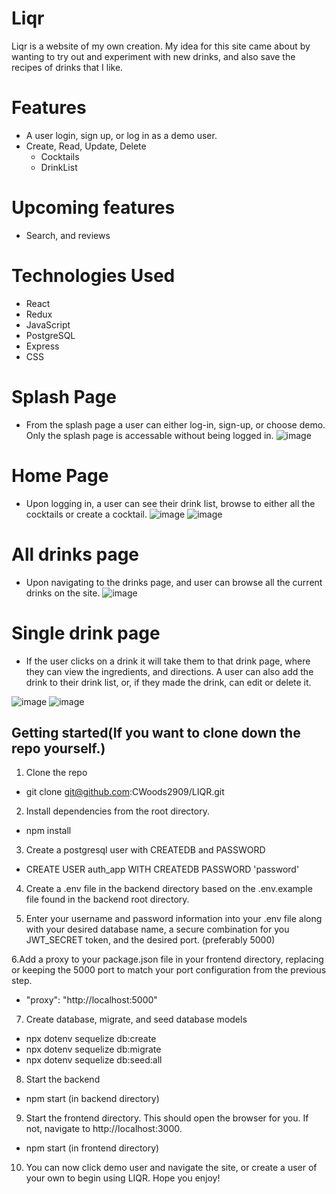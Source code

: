 # Liqr

Liqr is a website of my own creation.  My idea for this site came about by wanting to try out and experiment with new drinks, and also save the recipes of drinks that I like. 

# Features

- A user login, sign up, or log in as a demo user.
- Create, Read, Update, Delete
  - Cocktails
  - DrinkList

# Upcoming features

- Search, and reviews

# Technologies Used

- React
- Redux
- JavaScript
- PostgreSQL
- Express
- CSS

# Splash Page

- From the splash page a user can either log-in, sign-up, or choose demo. Only the splash page is accessable without being logged in.
  ![image](https://user-images.githubusercontent.com/83300311/163845188-3c845459-6d53-4755-a6ad-e42ac1d62099.png)


# Home Page

- Upon logging in, a user can see their drink list, browse to either all the cocktails or create a cocktail.
  ![image](https://user-images.githubusercontent.com/83300311/163845408-ae4b04a0-0a36-40f6-8656-aea3dec329dc.png)
  ![image](https://user-images.githubusercontent.com/83300311/163845483-b2fd5b3d-78d7-40c3-8ef7-d872bdb12d0c.png)


# All drinks page

- Upon navigating to the drinks page, and user can browse all the current drinks on the site.
  ![image](https://user-images.githubusercontent.com/83300311/163845651-c8c775f9-faad-4515-a9c3-265836119f0a.png)
  
# Single drink page
- If the user clicks on a drink it will take them to that drink page, where they can view the ingredients, and directions.  A user can also add the drink to their drink list, or, if they made the drink, can edit or delete it.

![image](https://user-images.githubusercontent.com/83300311/163845950-291bca61-d46d-44fc-a648-ec1a7415b586.png)
![image](https://user-images.githubusercontent.com/83300311/163846022-87e95321-2a4f-4034-a4b8-8fca7f122fd8.png)


## Getting started(If you want to clone down the repo yourself.)

1. Clone the repo
 * git clone git@github.com:CWoods2909/LIQR.git

2. Install dependencies from the root directory.
 * npm install

3. Create a postgresql user with CREATEDB and PASSWORD
 * CREATE USER auth_app WITH CREATEDB PASSWORD 'password'

4. Create a .env file in the backend directory based on the .env.example file found in the backend root directory.

5. Enter your username and password information into your .env file along with your desired database name, a secure combination for you JWT_SECRET token, and the desired port. (preferably 5000)

6.Add a proxy to your package.json file in your frontend directory, replacing or keeping the 5000 port to match your port configuration from the previous step.
 * "proxy": "http://localhost:5000"

7. Create database, migrate, and seed database models
 * npx dotenv sequelize db:create
 * npx dotenv sequelize db:migrate
 * npx dotenv sequelize db:seed:all

8. Start the backend
 * npm start (in backend directory)

9. Start the frontend directory.  This should open the browser for you.  If not, navigate to http://localhost:3000.
 * npm start (in frontend directory)

10. You can now click demo user and navigate the site, or create a user of your own to begin using LIQR.  Hope you enjoy!



